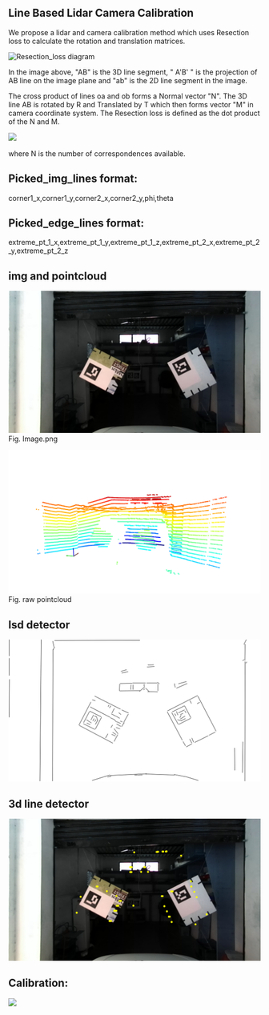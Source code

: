 ## Line Based Lidar Camera Calibration
We propose a lidar and camera calibration method which uses Resection loss to calculate the rotation and translation matrices.  

![Resection_loss diagram](https://user-images.githubusercontent.com/20353960/113435378-4694cd80-9400-11eb-892b-904641794cd8.png)

In the image above, "AB" is the 3D line segment, " A'B' " is the projection of AB line on the image plane and "ab" is the 2D line segment in the image.

The cross product of lines oa and ob forms a Normal vector "N". The 3D line AB is rotated by R and Translated by T which then forms vector "M" in camera coordinate system. The Resection loss is defined as the dot product of the N and M. 

![](https://drive.google.com/uc?export=view&id=1LvHcWJZlXorP54SF5at6lRwebdqZF0JY)

where N is the number of correspondences available.

## Picked_img_lines format:
corner1_x,corner1_y,corner2_x,corner2_y,phi,theta

## Picked_edge_lines format:
extreme_pt_1_x,extreme_pt_1_y,extreme_pt_1_z,extreme_pt_2_x,extreme_pt_2_y,extreme_pt_2_z

## img and pointcloud
![](https://github.com/moloydas/line-based-lidar-camera-calibration/blob/master/raw_data/image.png)
Fig. Image.png

![](https://github.com/moloydas/line-based-lidar-camera-calibration/blob/master/raw_data/raw_pointcloud.png)
Fig. raw pointcloud

## lsd detector
![](https://github.com/moloydas/line-based-lidar-camera-calibration/blob/master/img_line_detection_result/image.result.jpg)

## 3d line detector
![](https://github.com/moloydas/line-based-lidar-camera-calibration/blob/master/edge_3d_detection_result/edge_point.png)

## Calibration:
![](https://github.com/moloydas/line-based-lidar-camera-calibration/blob/master/results/result.gif)